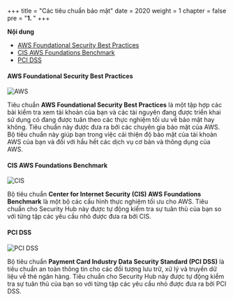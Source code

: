 +++
title = "Các tiêu chuẩn bảo mật"
date = 2020
weight = 1
chapter = false
pre = "<b>1. </b>"
+++

**Nội dung**
- [AWS Foundational Security Best Practices](#aws-foundational-security-best-practices)
- [CIS AWS Foundations Benchmark](#cis-aws-foundations-benchmark)
- [PCI DSS](#pci-dss)

#### AWS Foundational Security Best Practices

![AWS](../../../images/1/aws.png?width=30pc)

Tiêu chuẩn **AWS Foundational Security Best Practices** là một tập hợp các bài kiểm tra xem tài khoản của bạn và các tài nguyên đang được triển khai sử dụng có đang được tuân theo các thực nghiệm tối ưu về bảo mật hay không. Tiêu chuẩn này được đưa ra bởi các chuyên gia bảo mật của AWS. Bộ tiêu chuẩn này giúp bạn trong việc cải thiện độ bảo mật của tài khoản AWS của bạn và đối với hầu hết các dịch vụ cơ bản và thông dụng của AWS.

#### CIS AWS Foundations Benchmark

![CIS](../../../images/1/cis.png?width=30pc)

Bộ tiêu chuẩn **Center for Internet Security (CIS) AWS Foundations Benchmark** là một bộ các cấu hình thực nghiệm tối ưu cho AWS. Tiêu chuẩn cho Security Hub này được tự động kiểm tra sự tuân thủ của bạn so với từng tập các yêu cầu nhỏ được đưa ra bởi CIS.

#### PCI DSS

![PCI DSS](../../../images/1/pcidss.png?width=20pc)

Bộ tiêu chuẩn **Payment Card Industry Data Security Standard (PCI DSS)** là tiêu chuẩn an toàn thông tin cho các đối tượng lưu trữ, xử lý và truyền dữ liệu về thẻ ngân hàng. Tiêu chuẩn cho Security Hub này được tự động kiểm tra sự tuân thủ của bạn so với từng tập các yêu cầu nhỏ được đưa ra bởi PCI DSS.
